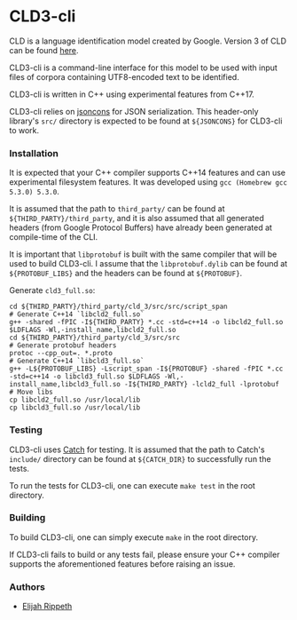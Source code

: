 # CLD3-cli

CLD is a language identification model created by Google. Version 3 of CLD can
be found [here](https://github.com/google/cld3).

CLD3-cli is a command-line interface for this model to be used with input files
of corpora containing UTF8-encoded text to be identified.

CLD3-cli is written in C++ using experimental features from C++17.

CLD3-cli relies on [jsoncons](https://github.com/danielaparker/jsoncons) for
JSON serialization. This header-only library's `src/` directory is expected to
be found at `${JSONCONS}` for CLD3-cli to work.

### Installation

It is expected that your C++ compiler supports C++14 features and can use
experimental filesystem features. It was developed using
`gcc (Homebrew gcc 5.3.0) 5.3.0`.

It is assumed that the path to `third_party/` can be found at `${THIRD_PARTY}/third_party`,
and it is also assumed that all generated headers (from Google Protocol Buffers)
have already been generated at compile-time of the CLI.

It is important that `libprotobuf` is built with the same compiler that will
be used to build CLD3-cli. I assume that the `libprotobuf.dylib` can be found
at `${PROTOBUF_LIBS}` and the headers can be found at `${PROTOBUF}`.

Generate `cld3_full.so`:

    cd ${THIRD_PARTY}/third_party/cld_3/src/src/script_span
    # Generate C++14 `libcld2_full.so`
    g++ -shared -fPIC -I${THIRD_PARTY} *.cc -std=c++14 -o libcld2_full.so $LDFLAGS -Wl,-install_name,libcld2_full.so
    cd ${THIRD_PARTY}/third_party/cld_3/src/src
    # Generate protobuf headers
    protoc --cpp_out=. *.proto
    # Generate C++14 `libcld3_full.so`
    g++ -L${PROTOBUF_LIBS} -Lscript_span -I${PROTOBUF} -shared -fPIC *.cc -std=c++14 -o libcld3_full.so $LDFLAGS -Wl,-install_name,libcld3_full.so -I${THIRD_PARTY} -lcld2_full -lprotobuf
    # Move libs
    cp libcld2_full.so /usr/local/lib
    cp libcld3_full.so /usr/local/lib


### Testing

CLD3-cli uses [Catch](https://github.com/philsquared/Catch) for testing. It is
assumed that the path to Catch's `include/` directory can be found at `${CATCH_DIR}`
to successfully run the tests.

To run the tests for CLD3-cli, one can execute `make test` in the root directory.

### Building

To build CLD3-cli, one can simply execute `make` in the root directory.

If CLD3-cli fails to build or any tests fail, please ensure your C++ compiler
supports the aforementioned features before raising an issue.

### Authors

- [Elijah Rippeth](mailto:elijah.rippeth@gmail.com)
